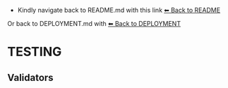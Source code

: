 
* Kindly navigate back to README.md with this link [⬅ Back to README](README.md)

Or back to DEPLOYMENT.md with [⬅ Back to DEPLOYMENT](deployment.md)



# TESTING

## Validators